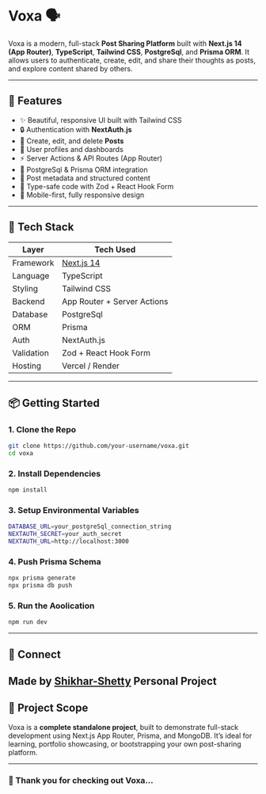 # Voxa 🗣️

Voxa is a modern, full-stack **Post Sharing Platform** built with **Next.js 14 (App Router)**, **TypeScript**, **Tailwind CSS**, **PostgreSql**, and **Prisma ORM**. It allows users to authenticate, create, edit, and share their thoughts as posts, and explore content shared by others.

---

## 🚀 Features

- ✨ Beautiful, responsive UI built with Tailwind CSS
- 🔒 Authentication with **NextAuth.js**
- 📝 Create, edit, and delete **Posts**
- 👥 User profiles and dashboards
- ⚡ Server Actions & API Routes (App Router)
- 💾 PostgreSql & Prisma ORM integration
- 📄 Post metadata and structured content
- 🧱 Type-safe code with Zod + React Hook Form
- 📱 Mobile-first, fully responsive design

---

## 🧱 Tech Stack

| Layer           | Tech Used                            |
|----------------|---------------------------------------|
| Framework       | [Next.js 14](https://nextjs.org)     |
| Language        | TypeScript                           |
| Styling         | Tailwind CSS                         |
| Backend         | App Router + Server Actions          |
| Database        | PostgreSql                           |
| ORM             | Prisma                               |
| Auth            | NextAuth.js                          |
| Validation      | Zod + React Hook Form                |
| Hosting         | Vercel / Render                      |

---


## 📦 Getting Started

### 1. Clone the Repo

```bash
git clone https://github.com/your-username/voxa.git
cd voxa
```

### 2. Install Dependencies

```bash
npm install 
```

### 3. Setup Environmental Variables

```bash
DATABASE_URL=your_postgreSql_connection_string
NEXTAUTH_SECRET=your_auth_secret
NEXTAUTH_URL=http://localhost:3000
```

### 4. Push Prisma Schema

```bash
npx prisma generate
npx prisma db push
```

### 5. Run the Aoolication

```bash
npm run dev
```
---


## 🔗 Connect

Made by [Shikhar-Shetty](https://github.com/Shikhar-Shetty)
Personal Project
---

## 🚧 Project Scope

Voxa is a **complete standalone project**, built to demonstrate full-stack development using Next.js App Router, Prisma, and MongoDB. It’s ideal for learning, portfolio showcasing, or bootstrapping your own post-sharing platform.

---

### 🫡 Thank you for checking out Voxa...
